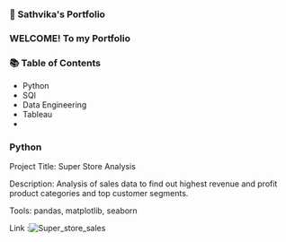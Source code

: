 ### 🚀 Sathvika's Portfolio

### WELCOME! To my Portfolio


### 📚 Table of Contents

- Python
- SQl
- Data Engineering
- Tableau
- 
### Python

Project Title: Super Store Analysis

Description: Analysis of sales data to find out highest revenue and profit product categories and top customer segments.

Tools: pandas, matplotlib, seaborn

Link :![Super_store_sales](https://github.com/Sathvika-Tirupathi/Portfolio-Guide/blob/dd9dfaa7bb5b96caa97cc48521d8fdae4c854324/Superstore_analysis.ipynb)

